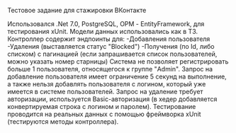 Тестовое задание для стажировки ВКонтакте

Использовался .Net 7.0, PostgreSQL, ОРМ - EntityFramework, для тестирования xUnit.
Модели данных использовались как в ТЗ.
Контроллер содержит эндпоинты для:
-Добавления пользователя
-Удаления (выставляется статус "Blocked")
-Получения (по Id, либо списком) с пагинацией (если запрашивается список пользователей, можно указать номер старницы)
Система не позволяет регистрировать больше 1 пользователя, относящегося к группе "Admin".
Запрос на добавление пользователя имеет ограничение 5 секунд на выполнение, а также нельзя добавлять пользователя с логином, 
который уже имеется в системе пользователей.
Запрос на удаление требует авторизации, используется Basic-авторизация (в хедер добавляется конвертируемая строка 
с логином и паролем).
Тестирование проводится на реальных данных с помощью фреймворка xUnit (тестируются методы контроллера).

